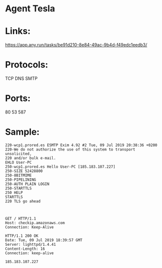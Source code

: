 # Agent Tesla

# Links:
https://app.any.run/tasks/be91d210-8e84-49ac-9b4d-f49edc1eedb3/

# Protocols:
TCP
DNS
SMTP

# Ports:
80
53
587

# Sample:

```
220-wcp1.prored.es ESMTP Exim 4.92 #2 Tue, 09 Jul 2019 20:38:36 +0200 
220-We do not authorize the use of this system to transport unsolicited, 
220 and/or bulk e-mail.
EHLO User-PC
250-wcp1.prored.es Hello User-PC [185.183.107.227]
250-SIZE 52428800
250-8BITMIME
250-PIPELINING
250-AUTH PLAIN LOGIN
250-STARTTLS
250 HELP
STARTTLS
220 TLS go ahead



GET / HTTP/1.1
Host: checkip.amazonaws.com
Connection: Keep-Alive

HTTP/1.1 200 OK
Date: Tue, 09 Jul 2019 18:39:57 GMT
Server: lighttpd/1.4.41
Content-Length: 16
Connection: keep-alive

185.183.107.227
```
